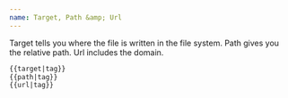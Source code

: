 ```yaml
---
name: Target, Path &amp; Url
---
```


Target tells you where the file is written in the file system. Path gives you the relative path. Url includes the domain.

```html
{{target|tag}}
{{path|tag}}
{{url|tag}}
```